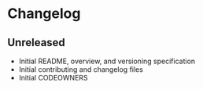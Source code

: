 # Changelog

## Unreleased

- Initial README, overview, and versioning specification
- Initial contributing and changelog files
- Initial CODEOWNERS
